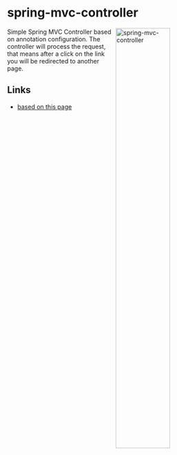 # spring-mvc-controller

<img src="http://docs.spring.io/spring-framework/docs/2.0.8/reference/images/mvc.png"
 alt="spring-mvc-controller" title="spring-mvc-controller" align="right" width="50%" />

Simple Spring MVC Controller based on annotation configuration.
The controller will process the request, that means after a click on the link you will be redirected to another page.

## Links
- [based on this page](http://fruzenshtein.com/spring-mvc-creation-of-simple-controller-with-java-based-config/)

## 
